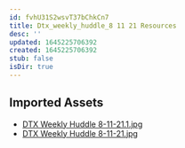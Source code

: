 ```yaml
---
id: fvhU31S2wsvT37bChkCn7
title: Dtx_weekly_huddle_8 11 21 Resources
desc: ''
updated: 1645225706392
created: 1645225706392
stub: false
isDir: true
---
```

## Imported Assets
- [DTX Weekly Huddle 8-11-21.1.jpg](/assets/dtx-weekly-huddle-8-11-21.jpg)
- [DTX Weekly Huddle 8-11-21.jpg](/assets/dtx-weekly-huddle-8-11-21.jpg)
